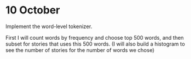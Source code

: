 # 10 October
Implement the word-level tokenizer.

First I will count words by frequency and choose top 500 words, and then subset for stories that uses this 500 words. (I will also build a histogram to see the number of stories for the number of words we chose)